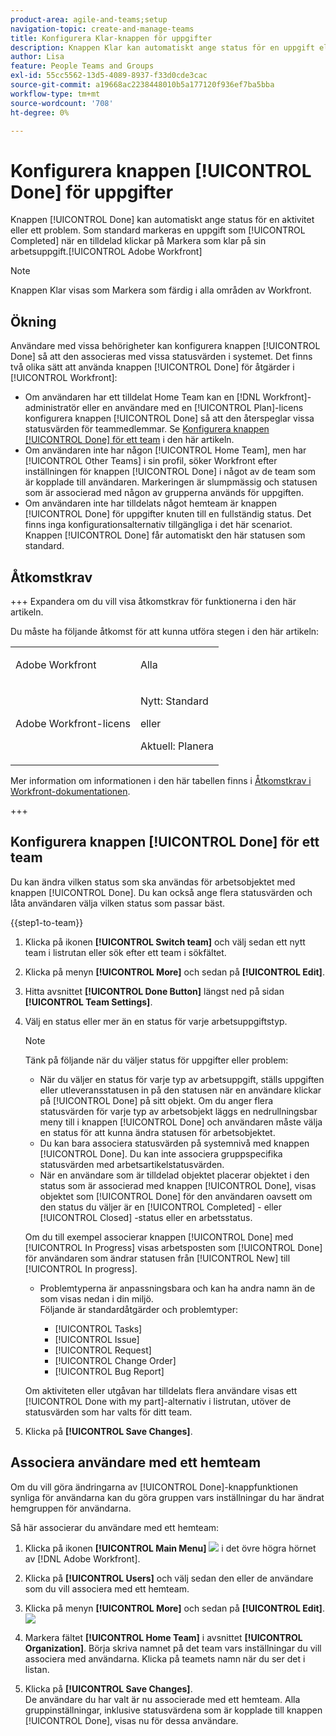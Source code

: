 ```yaml
---
product-area: agile-and-teams;setup
navigation-topic: create-and-manage-teams
title: Konfigurera Klar-knappen för uppgifter
description: Knappen Klar kan automatiskt ange status för en uppgift eller ett problem. Som standard markeras en uppgift som Slutfört när en tilldelad klickar på Klar på sin arbetsuppgift.
author: Lisa
feature: People Teams and Groups
exl-id: 55cc5562-13d5-4089-8937-f33d0cde3cac
source-git-commit: a19668ac2238448010b5a177120f936ef7ba5bba
workflow-type: tm+mt
source-wordcount: '708'
ht-degree: 0%

---
```


# Konfigurera knappen [!UICONTROL Done] för uppgifter

Knappen [!UICONTROL Done] kan automatiskt ange status för en aktivitet eller ett problem. Som standard markeras en uppgift som [!UICONTROL Completed] när en tilldelad klickar på Markera som klar på sin arbetsuppgift.[!UICONTROL Adobe Workfront]

>[!NOTE]
>
>Knappen Klar visas som Markera som färdig i alla områden av Workfront.

## Ökning

Användare med vissa behörigheter kan konfigurera knappen [!UICONTROL Done] så att den associeras med vissa statusvärden i systemet. Det finns två olika sätt att använda knappen [!UICONTROL Done] för åtgärder i [!UICONTROL Workfront]:

* Om användaren har ett tilldelat Home Team kan en [!DNL Workfront]-administratör eller en användare med en [!UICONTROL Plan]-licens konfigurera knappen [!UICONTROL Done] så att den återspeglar vissa statusvärden för teammedlemmar. Se [Konfigurera knappen [!UICONTROL Done] för ett team](#configure-the-uicontrol-done-button-for-a-team) i den här artikeln.
* Om användaren inte har någon [!UICONTROL Home Team], men har [!UICONTROL Other Teams] i sin profil, söker Workfront efter inställningen för knappen [!UICONTROL Done] i något av de team som är kopplade till användaren. Markeringen är slumpmässig och statusen som är associerad med någon av grupperna används för uppgiften.
* Om användaren inte har tilldelats något hemteam är knappen [!UICONTROL Done] för uppgifter knuten till en fullständig status. Det finns inga konfigurationsalternativ tillgängliga i det här scenariot. Knappen [!UICONTROL Done] får automatiskt den här statusen som standard.

## Åtkomstkrav

+++ Expandera om du vill visa åtkomstkrav för funktionerna i den här artikeln.

Du måste ha följande åtkomst för att kunna utföra stegen i den här artikeln:

<table style="table-layout:auto"> 
 <col> 
 <col> 
 <tbody> 
  <tr data-mc-conditions=""> 
   <td role="rowheader"> <p>Adobe Workfront</p> </td> 
   <td>Alla</td> 
  </tr> 
  <tr> 
   <td role="rowheader">Adobe Workfront-licens</td> 
   <td>
   <p>Nytt: Standard</p>
   <p>eller</p>
   <p>Aktuell: Planera</p></td>
  </tr> 
 </tbody> 
</table>

Mer information om informationen i den här tabellen finns i [Åtkomstkrav i Workfront-dokumentationen](/help/quicksilver/administration-and-setup/add-users/access-levels-and-object-permissions/access-level-requirements-in-documentation.md).

+++

## Konfigurera knappen [!UICONTROL Done] för ett team

Du kan ändra vilken status som ska användas för arbetsobjektet med knappen [!UICONTROL Done]. Du kan också ange flera statusvärden och låta användaren välja vilken status som passar bäst.

{{step1-to-team}}

1. Klicka på ikonen **[!UICONTROL Switch team]** och välj sedan ett nytt team i listrutan eller sök efter ett team i sökfältet.
1. Klicka på menyn **[!UICONTROL More]** och sedan på **[!UICONTROL Edit]**.
1. Hitta avsnittet **[!UICONTROL Done Button]** längst ned på sidan **[!UICONTROL Team Settings]**.

1. Välj en status eller mer än en status för varje arbetsuppgiftstyp.

   >[!NOTE]
   >
   >Tänk på följande när du väljer status för uppgifter eller problem:
   >
   >* När du väljer en status för varje typ av arbetsuppgift, ställs uppgiften eller utleveransstatusen in på den statusen när en användare klickar på [!UICONTROL Done] på sitt objekt. Om du anger flera statusvärden för varje typ av arbetsobjekt läggs en nedrullningsbar meny till i knappen [!UICONTROL Done] och användaren måste välja en status för att kunna ändra statusen för arbetsobjektet.
   >* Du kan bara associera statusvärden på systemnivå med knappen [!UICONTROL Done]. Du kan inte associera gruppspecifika statusvärden med arbetsartikelstatusvärden.
   >* När en användare som är tilldelad objektet placerar objektet i den status som är associerad med knappen [!UICONTROL Done], visas objektet som [!UICONTROL Done] för den användaren oavsett om den status du väljer är en [!UICONTROL Completed] - eller [!UICONTROL Closed] -status eller en arbetsstatus.
   >   
   >   
   >  Om du till exempel associerar knappen [!UICONTROL Done] med [!UICONTROL In Progress] visas arbetsposten som [!UICONTROL Done] för användaren som ändrar statusen från [!UICONTROL New] till [!UICONTROL In progress].
   >   
   >* Problemtyperna är anpassningsbara och kan ha andra namn än de som visas nedan i din miljö.\
   >  Följande är standardåtgärder och problemtyper:
   >     
   >   * [!UICONTROL Tasks]
   >   * [!UICONTROL Issue]
   >   * [!UICONTROL Request]
   >   * [!UICONTROL Change Order]
   >   * [!UICONTROL Bug Report]

   Om aktiviteten eller utgåvan har tilldelats flera användare visas ett [!UICONTROL Done with my part]-alternativ i listrutan, utöver de statusvärden som har valts för ditt team.

1. Klicka på **[!UICONTROL Save Changes]**.

## Associera användare med ett hemteam

Om du vill göra ändringarna av [!UICONTROL Done]-knappfunktionen synliga för användarna kan du göra gruppen vars inställningar du har ändrat hemgruppen för användarna.

Så här associerar du användare med ett hemteam:

1. Klicka på ikonen **[!UICONTROL Main Menu]** ![](assets/main-menu-icon.png) i det övre högra hörnet av [!DNL Adobe Workfront].

1. Klicka på **[!UICONTROL Users]** och välj sedan den eller de användare som du vill associera med ett hemteam.
1. Klicka på menyn **[!UICONTROL More]** och sedan på **[!UICONTROL Edit]**.\
   ![](assets/user-settings-nwe-350x291.png)

1. Markera fältet **[!UICONTROL Home Team]** i avsnittet **[!UICONTROL Organization]**. Börja skriva namnet på det team vars inställningar du vill associera med användarna. Klicka på teamets namn när du ser det i listan.

1. Klicka på **[!UICONTROL Save Changes]**.\
   De användare du har valt är nu associerade med ett hemteam.
Alla gruppinställningar, inklusive statusvärdena som är kopplade till knappen [!UICONTROL Done], visas nu för dessa användare.

